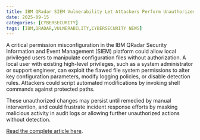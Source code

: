 ```yaml
---
title: IBM QRadar SIEM Vulnerability Let Attackers Perform Unauthorized Actions
date: 2025-09-15
categories: [CYBERSECURITY]
tags: [IBM,QRADAR,VULNERABILITY,CYBERSECURITY NEWS]
---
```


A critical permission misconfiguration in the IBM QRadar Security Information and Event Management (SIEM) platform could allow local privileged users to manipulate configuration files without authorization. A local user with existing high-level privileges, such as a system administrator or support engineer, can exploit the flawed file system permissions to alter key configuration parameters, modify logging policies, or disable detection rules. Attackers could script automated modifications by invoking shell commands against protected paths.

These unauthorized changes may persist until remedied by manual intervention, and could frustrate incident response efforts by masking malicious activity in audit logs or allowing further unauthorized actions without detection.

[Read the complete article here](https://cybersecuritynews.com/ibm-qradar-siem-vulnerability-unauthorized/).